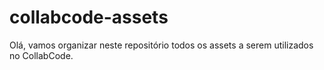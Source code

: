 # collabcode-assets
Olá, vamos organizar neste repositório todos os assets a serem utilizados no CollabCode.
